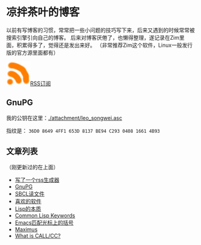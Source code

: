 凉拌茶叶的博客
==============

以前有写博客的习惯，常常把一些小问题的技巧写下来，后来又遇到的时候常常被搜索引擎引向自己的博客。
后来对博客厌倦了，也懒得整理，遂记录在Zim里面，积累得多了，觉得还是发出来好。
（非常推荐Zim这个软件，Linux一般发行版的官方源里面都有）

<img src="./attachment/rss.jpg" />[RSS订阅](https://raw.githubusercontent.com/leosongwei/blog/master/rss.xml)

## GnuPG
我的公钥在这里：[./attachment/leo_songwei.asc](https://raw.githubusercontent.com/leosongwei/blog/master/attachment/leo_songwei.asc)

指纹是：
`36D0 8649 4FF1 653D 8137 BE94 C293 0408 1661 4B93`

文章列表
--------

（刚更新过的在上面）

* [写了一个rss生成器](./08_rss.md)
* [GnuPG](./07_gpg.md)
* [SBCL读文件](./06_sbcl_reading_file.md)
* [喜欢的软件](./02_favorite_software.md)
* [Lisp的本质](./05_essence_of_lisp.md)
* [Common Lisp Keywords](./04_common_lisp_keywords.md)
* [Emacs匹配光标上的括号](./03_emacs_matching_parens_ON_cursor.md)
* [Maximus](./01_maximus.md)
* [What is CALL/CC?](./00_what_is_call_cc.md)
